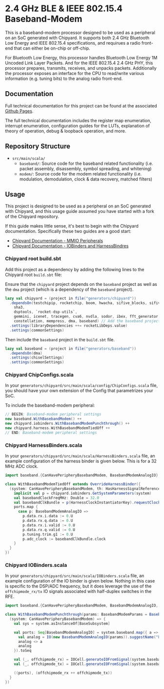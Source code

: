 # 2.4 GHz BLE & IEEE 802.15.4 Baseband-Modem

This is a baseband-modem processor designed to be used as a peripheral on an SoC generated with Chipyard. It supports both 2.4 GHz Bluetooth Low Energy and IEEE 802.15.4 specifications, and requirues a radio front-end that can either be on-chip or off-chip. 

For Bluetooth Low Energy, this processor handles Bluetooth Low Energy 1M Uncoded Link Layer Packets. And for the IEEE 802.15.4 2.4 GHz PHY, this processor prepares, transmits, receives, and unpacks packets. Additionally the processor exposes an interface for the CPU to read/write various information (e.g. tuning bits) to the analog radio front-end.

## Documentation

Full technical documentation for this project can be found at the associated [Github Pages](https://ucb-bar.github.io/baseband-modem/).

The full technical documentation includes the register map enumeration, interrupt enumeration, configuration guides for the LUTs, explanation of theory of operation, debug & loopback operation, and more.

## Repository Structure

- `src/main/scala/`
    - `baseband/`: Source code for the baseband related functionality (i.e. packet assembly, disassembly, symbol spreading, and whitening)
    - `modem/`: Source code for the modem related functionality (i.e. modulation, demodulation, clock & data recovery, matched filters)


## Usage

This project is designed to be used as a peripheral on an SoC generated with Chipyard, and this usage guide assumed you have started with a fork of the Chipyard repository.

If this guide makes little sense, it's best to begin with the Chipyard documentation. Specifically these two guides are a good start:

- [Chipyard Documentation - MMIO Peripherals](https://chipyard.readthedocs.io/en/stable/Customization/MMIO-Peripherals.html)
- [Chipyard Documentation - IOBinders and HarnessBindres](https://chipyard.readthedocs.io/en/stable/Customization/IOBinders.html)

### Chipyard root build.sbt

Add this project as a dependency by adding the following lines to the Chipyard root `build.sbt` file:

Ensure that the `chipyard` project depends on the `baseband` project as well as the `dma` project (which is a dependency of the `baseband` project).

```scala
lazy val chipyard = (project in file("generators/chipyard"))
  .dependsOn(testchipip, rocketchip, boom, hwacha, sifive_blocks, sifive_cache, iocell,
    sha3,
    dsptools, `rocket-dsp-utils`,
    gemmini, icenet, tracegen, cva6, nvdla, sodor, ibex, fft_generator,
    constellation, mempress, dma, baseband) // Add the baseband project as a dependency
  .settings(libraryDependencies ++= rocketLibDeps.value)
  .settings(commonSettings)
```

Then include the `baseband` project in the `build.sbt` file. 

```scala
lazy val baseband = (project in file("generators/baseband"))
  .dependsOn(dma)
  .settings(chiselSettings)
  .settings(commonSettings)
```

### Chipyard ChipConfigs.scala
In your `generators/chipyard/src/main/scala/config/ChipConfigs.scala` file, you should have your own extension
of the Config that parametrizes your SoC. 

To include the baseband-modem peripheral:

```scala
// BEGIN: Baseband-modem peripheral settings
new baseband.WithBasebandModem() ++
new chipyard.iobinders.WithBasebandModemPunchthrough() ++
new chipyard.harness.WithBasebandModemTiedOff ++
// END: Baseband-modem peripheral settings
```

### Chipyard HarnessBinders.scala
In your `generators/chipyard/src/main/scala/HarnessBinders.scala` file, an example configuration of the harness binder is given below. This is for a 32 MHz ADC clock.

```scala
import baseband.{CanHavePeripheryBasebandModem, BasebandModemAnalogIO}

class WithBasebandModemTiedOff extends OverrideHarnessBinder({
  (system: CanHavePeripheryBasebandModem, th: HasHarnessSignalReferences, ports: Seq[Data]) => {
    implicit val p = chipyard.iobinders.GetSystemParameters(system)
    val basebandClockFreqMHz: Double = 32.0
    val basebandClkBundle = p(HarnessClockInstantiatorKey).requestClockBundle("baseband_adc_clock", basebandClockFreqMHz * (1000 * 1000))
    ports.map {
      case p: BasebandModemAnalogIO =>
        p.data.rx.i.data := 0.U
        p.data.rx.q.data := 0.U
        p.data.rx.i.valid := 0.U
        p.data.rx.q.valid := 0.U
        p.tuning.trim.g1 := 0.U
        p.adc_clock := basebandClkBundle.clock
    }
  }
})
```

### Chipyard IOBinders.scala

In your `generators/chipyard/src/main/scala/IOBinders.scala` file, an example configuration of the IO binder is given below. Nothing in this case is specific to the DSP/ADC frequency, but it does leverage the use of the `offchipmode_rx/tx` IO signals associated with half-duplex switches in the RFE.

```scala
import baseband.{CanHavePeripheryBasebandModem, BasebandModemAnalogIO, BasebandModemParams}

class WithBasebandModemPunchthrough(params: BasebandModemParams = BasebandModemParams()) extends OverrideIOBinder({
  (system: CanHavePeripheryBasebandModem) => {
    val sys = system.asInstanceOf[BaseSubsystem]

    val ports: Seq[BasebandModemAnalogIO] = system.baseband.map({ a =>
      val analog = IO(new BasebandModemAnalogIO(params)).suggestName("baseband")
      analog <> a
      analog
    }).toSeq

    val (_, offchipmode_rx) = IOCell.generateIOFromSignal(system.baseband.get.offChipMode.rx, s"baseband__offChipMode_rx", Intech22IOCellParams(eastWest=false))
    val (_, offchipmode_tx) = IOCell.generateIOFromSignal(system.baseband.get.offChipMode.tx, s"baseband__offChipMode_tx", Intech22IOCellParams(eastWest=false))

    ((ports), (offchipmode_rx ++ offchipmode_tx))
  }
})
```